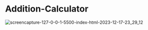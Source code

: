 # Addition-Calculator

![screencapture-127-0-0-1-5500-index-html-2023-12-17-23_29_12](https://github.com/Krisheditz03/Addition-Calculator/assets/135522095/94a48785-136b-49d7-ae82-3baabc09b219)
